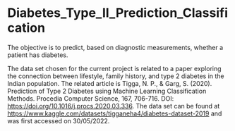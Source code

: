 # Diabetes_Type_II_Prediction_Classification

The objective is to predict, based on diagnostic measurements, whether a patient has diabetes.

The data set chosen for the current project is related to a paper exploring the connection between lifestyle, family history, and type 2 diabetes in the Indian population. The related article is Tigga, N. P., & Garg, S. (2020). Prediction of Type 2 Diabetes using Machine Learning Classification Methods. Procedia Computer Science, 167, 706-716. DOI: https://doi.org/10.1016/j.procs.2020.03.336. The data set can be found at https://www.kaggle.com/datasets/tigganeha4/diabetes-dataset-2019 and was first accessed on 30/05/2022.
